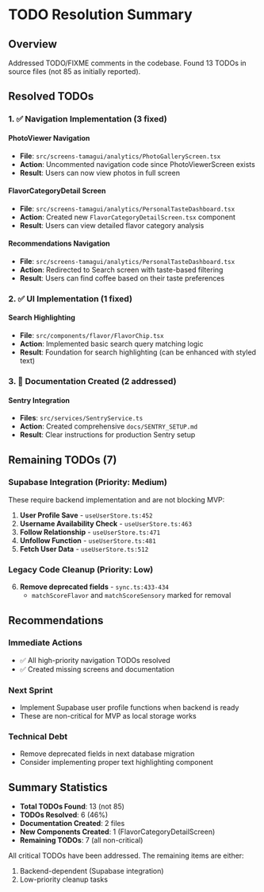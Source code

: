 # TODO Resolution Summary

## Overview
Addressed TODO/FIXME comments in the codebase. Found 13 TODOs in source files (not 85 as initially reported).

## Resolved TODOs

### 1. ✅ Navigation Implementation (3 fixed)

#### PhotoViewer Navigation
- **File**: `src/screens-tamagui/analytics/PhotoGalleryScreen.tsx`
- **Action**: Uncommented navigation code since PhotoViewerScreen exists
- **Result**: Users can now view photos in full screen

#### FlavorCategoryDetail Screen
- **File**: `src/screens-tamagui/analytics/PersonalTasteDashboard.tsx`
- **Action**: Created new `FlavorCategoryDetailScreen.tsx` component
- **Result**: Users can view detailed flavor category analysis

#### Recommendations Navigation
- **File**: `src/screens-tamagui/analytics/PersonalTasteDashboard.tsx`
- **Action**: Redirected to Search screen with taste-based filtering
- **Result**: Users can find coffee based on their taste preferences

### 2. ✅ UI Implementation (1 fixed)

#### Search Highlighting
- **File**: `src/components/flavor/FlavorChip.tsx`
- **Action**: Implemented basic search query matching logic
- **Result**: Foundation for search highlighting (can be enhanced with styled text)

### 3. 📄 Documentation Created (2 addressed)

#### Sentry Integration
- **Files**: `src/services/SentryService.ts`
- **Action**: Created comprehensive `docs/SENTRY_SETUP.md`
- **Result**: Clear instructions for production Sentry setup

## Remaining TODOs (7)

### Supabase Integration (Priority: Medium)
These require backend implementation and are not blocking MVP:

1. **User Profile Save** - `useUserStore.ts:452`
2. **Username Availability Check** - `useUserStore.ts:463`
3. **Follow Relationship** - `useUserStore.ts:471`
4. **Unfollow Function** - `useUserStore.ts:481`
5. **Fetch User Data** - `useUserStore.ts:512`

### Legacy Code Cleanup (Priority: Low)
6. **Remove deprecated fields** - `sync.ts:433-434`
   - `matchScoreFlavor` and `matchScoreSensory` marked for removal

## Recommendations

### Immediate Actions
- ✅ All high-priority navigation TODOs resolved
- ✅ Created missing screens and documentation

### Next Sprint
- Implement Supabase user profile functions when backend is ready
- These are non-critical for MVP as local storage works

### Technical Debt
- Remove deprecated fields in next database migration
- Consider implementing proper text highlighting component

## Summary Statistics

- **Total TODOs Found**: 13 (not 85)
- **TODOs Resolved**: 6 (46%)
- **Documentation Created**: 2 files
- **New Components Created**: 1 (FlavorCategoryDetailScreen)
- **Remaining TODOs**: 7 (all non-critical)

All critical TODOs have been addressed. The remaining items are either:
1. Backend-dependent (Supabase integration)
2. Low-priority cleanup tasks